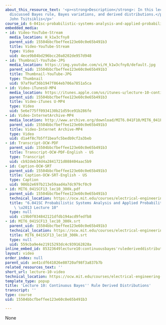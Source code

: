 ```yaml
---
about_this_resource_text: '<p><strong>Description</strong>: In this lecture, the professor
  discussed Bayes rule, Bayes variations, and derived distributions.</p>  <p><strong>Instructor</strong>:
  John Tsitsiklis</p>'
course_id: 6-041sc-probabilistic-systems-analysis-and-applied-probability-fall-2013
embedded_media:
- id: Video-YouTube-Stream
  media_location: H_k1w3cfny8
  parent_uid: 15504bbcfbeffee123e60c0e65b491b3
  title: Video-YouTube-Stream
  type: Video
  uid: 4ece9b84bd296bcc20a8202de957d948
- id: Thumbnail-YouTube-JPG
  media_location: https://img.youtube.com/vi/H_k1w3cfny8/default.jpg
  parent_uid: 15504bbcfbeffee123e60c0e65b491b3
  title: Thumbnail-YouTube-JPG
  type: Thumbnail
  uid: 97af9af36b1947f064eb706a7851a5ca
- id: Video-iTunesU-MP4
  media_location: https://itunes.apple.com/us/itunes-u/lecture-10-continuous-bayes/id577778306?i=123745369
  parent_uid: 15504bbcfbeffee123e60c0e65b491b3
  title: Video-iTunes U-MP4
  type: Video
  uid: 5e6e775ff0934130b21d59ce91b286fe
- id: Video-InternetArchive-MP4
  media_location: http://www.archive.org/download/MIT6.041F10/MIT6_041F11_lec10_300k.mp4
  parent_uid: 15504bbcfbeffee123e60c0e65b491b3
  title: Video-Internet Archive-MP4
  type: Video
  uid: d1a4f8c7b5ff1beafc5bedb9cf2a3beb
- id: Transcript-OCW-PDF
  parent_uid: 15504bbcfbeffee123e60c0e65b491b3
  title: Transcript-OCW-PDF-English - US
  type: Transcript
  uid: cb92deb34d4a2841721d088404aac5b9
- id: Caption-OCW-SRT
  parent_uid: 15504bbcfbeffee123e60c0e65b491b3
  title: Caption-OCW-SRT-English - US
  type: Caption
  uid: 986b2e697b213e59aad4a7dc979cf0c9
- id: MIT6_041SCF13_lec10_300k.pdf
  parent_uid: 15504bbcfbeffee123e60c0e65b491b3
  technical_location: https://ocw.mit.edu/courses/electrical-engineering-and-computer-science/6-041sc-probabilistic-systems-analysis-and-applied-probability-fall-2013/resource-index/lecture-10-video/MIT6_041SCF13_lec10_300k.pdf
  title: "6.041SC Probabilistic Systems Analysis and Applied Probability, Fall 2013Transcript\
    \ \u2013 Lecture 10"
  type: null
  uid: c19b0f034842121dfdb194acd9fedfb8
- id: MIT6_041SCF13_lec10_300k.srt
  parent_uid: 15504bbcfbeffee123e60c0e65b491b3
  technical_location: https://ocw.mit.edu/courses/electrical-engineering-and-computer-science/6-041sc-probabilistic-systems-analysis-and-applied-probability-fall-2013/resource-index/lecture-10-video/MIT6_041SCF13_lec10_300k.srt
  title: MIT6_041SCF13_lec10_300k.srt
  type: null
  uid: 559cba9e4e21915293dc4c939162828a
inline_embed_id: 85323649lecture10:continuousbayes'rulederiveddistributions86781254
layout: video
order_index: null
parent_uid: ae41cdf641026e80720af98f3a837b7b
related_resources_text: ''
short_url: lecture-10-video
technical_location: https://ocw.mit.edu/courses/electrical-engineering-and-computer-science/6-041sc-probabilistic-systems-analysis-and-applied-probability-fall-2013/resource-index/lecture-10-video
template_type: popup
title: 'Lecture 10: Continuous Bayes'' Rule Derived Distributions'
transcript: ''
type: course
uid: 15504bbcfbeffee123e60c0e65b491b3

---
```

None